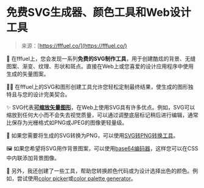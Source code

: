 <!--yml

category: 未分类

date: 2024-05-27 14:59:40

-->

# 免费SVG生成器、颜色工具和Web设计工具

> 来源：[https://fffuel.co/](https://fffuel.co/)

🚀 在fffuel上，您会发现一系列**免费的SVG制作工具**，用于创建酷炫的背景、无缝图案、渐变、纹理、形状和斑点。直接在Web上或您喜爱的设计应用程序中使用生成的矢量图案。

🤹‍♂️ 在fffuel上的SVG和图形创建工具允许您轻松定制最终结果，使生成的图形独特且与您的设计完美契合。

✨ SVG代表[**可缩放矢量图形**](https://developer.mozilla.org/en-US/docs/Web/SVG)，在Web上使用SVG具有许多优点。例如，SVG可以缩放到任何大小而不会失去视觉质量，可以通过调整底层标记稍后进行编辑，通常比保存为光栅格式如PNG或JPEG的图像更轻量级。

🔧 如果您需要将生成的SVG转换为PNG，可以使用[SVG转PNG转换工具](/rrrasterize/)。

🖼️ 如果您希望将SVG用作背景图案，可以使用[base64编码器](/eeencode/)，这样您可以在CSS中内联添加背景图像。

🎨 另外，我还创建了一些工具，帮助您转换颜色代码或为设计选择出色的颜色。例如，尝试使用[color picker](/cccolor/)或[color palette generator](/pppalette/)。
